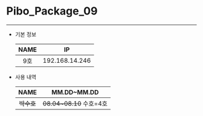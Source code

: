 # Pibo_Package_09
---

* 기본 정보

    |NAME|IP|
    |:---:|:---:|
    |9호|192.168.14.246|


* 사용 내역

    |NAME|MM.DD~MM.DD|
    |:---:|:---:|
    |~~박수호~~|~~08.04~08.10~~ 수호=4호|


    
